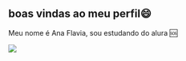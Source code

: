 ##  boas vindas ao meu perfil😄
Meu nome é Ana Flavia, sou estudando do alura 🆘

![](https://media1.tenor.com/m/bx1Joq3msk4AAAAC/funny-jokes-laugh-very-funny-jokes.gif)
